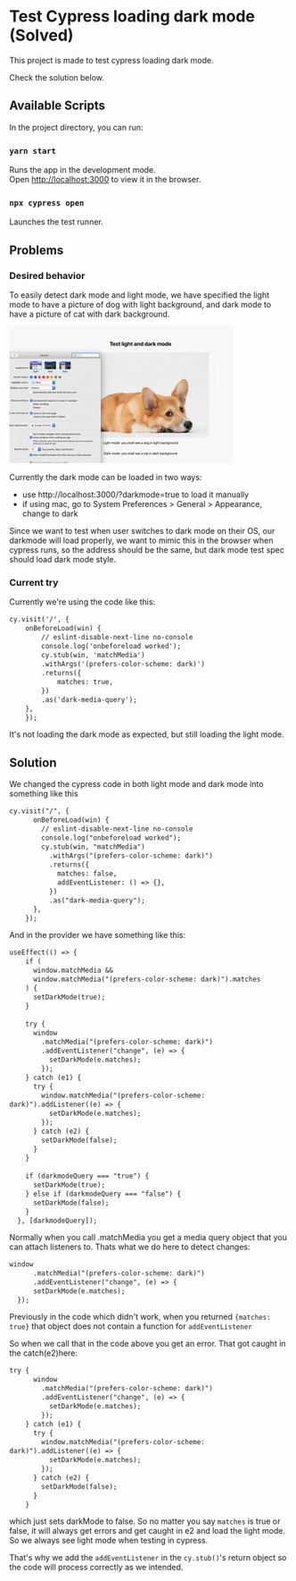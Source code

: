 # Test Cypress loading dark mode (Solved)

This project is made to test cypress loading dark mode. 

Check the solution below. 

## Available Scripts

In the project directory, you can run:

### `yarn start`

Runs the app in the development mode.\
Open [http://localhost:3000](http://localhost:3000) to view it in the browser.

### `npx cypress open`

Launches the test runner. 

## Problems 

### Desired behavior

To easily detect dark mode and light mode, we have specified the light mode to have a picture of dog with light background, and dark mode to have a picture of cat with dark background. 

![light mode and dark mode toggle on OS](./docs/light-dark-toggle.gif)

Currently the dark mode can be loaded in two ways:

- use http://localhost:3000/?darkmode=true to load it manually
- if using mac, go to System Preferences > General > Appearance, change to dark 

Since we want to test when user switches to dark mode on their OS, our darkmode will load properly, we want to mimic this in the browser when cypress runs, so the address should be the same, but dark mode test spec should load dark mode style. 

### Current try 

Currently we're using the code like this:

```
cy.visit('/', {
    onBeforeLoad(win) {
        // eslint-disable-next-line no-console
        console.log('onbeforeload worked');
        cy.stub(win, 'matchMedia')
        .withArgs('(prefers-color-scheme: dark)')
        .returns({
            matches: true,
        })
        .as('dark-media-query');
    },
    });
```
It's not loading the dark mode as expected, but still loading the light mode. 

## Solution 

We changed the cypress code in both light mode and dark mode into something like this

```
cy.visit("/", {
      onBeforeLoad(win) {
        // eslint-disable-next-line no-console
        console.log("onbeforeload worked");
        cy.stub(win, "matchMedia")
          .withArgs("(prefers-color-scheme: dark)")
          .returns({
            matches: false,
            addEventListener: () => {},
          })
          .as("dark-media-query");
      },
    });
```
And in the provider we have something like this:

```
useEffect(() => {
    if (
      window.matchMedia &&
      window.matchMedia("(prefers-color-scheme: dark)").matches
    ) {
      setDarkMode(true);
    }

    try {
      window
        .matchMedia("(prefers-color-scheme: dark)")
        .addEventListener("change", (e) => {
          setDarkMode(e.matches);
        });
    } catch (e1) {
      try {
        window.matchMedia("(prefers-color-scheme: dark)").addListener((e) => {
          setDarkMode(e.matches);
        });
      } catch (e2) {
        setDarkMode(false);
      }
    }

    if (darkmodeQuery === "true") {
      setDarkMode(true);
    } else if (darkmodeQuery === "false") {
      setDarkMode(false);
    }
  }, [darkmodeQuery]);
  ```

  Normally when you call .matchMedia you get a media query object that you can attach listeners to. Thats what we do here to detect changes:
  ```
  window
        .matchMedia("(prefers-color-scheme: dark)")
        .addEventListener("change", (e) => {
        setDarkMode(e.matches);
    });
```

Previously in the code which didn't work, when you returned `{matches: true}` that object does not contain a function for `addEventListener`

So when we call that in the code above you get an error. That got caught in the catch(e2)here:

```
try {
      window
        .matchMedia("(prefers-color-scheme: dark)")
        .addEventListener("change", (e) => {
          setDarkMode(e.matches);
        });
    } catch (e1) {
      try {
        window.matchMedia("(prefers-color-scheme: dark)").addListener((e) => {
          setDarkMode(e.matches);
        });
      } catch (e2) {
        setDarkMode(false);
      }
    }
```
which just sets darkMode to false. So no matter you say `matches` is true or false, it will always get errors and get caught in e2 and load the light mode. So we always see light mode when testing in cypress. 

That's why we add the `addEventListener` in the `cy.stub()`'s return object so the code will process correctly as we intended. 